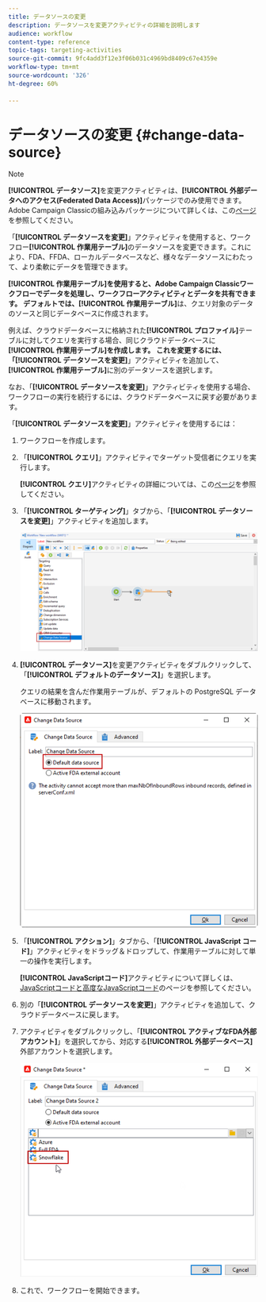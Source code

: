 ```yaml
---
title: データソースの変更
description: データソースを変更アクティビティの詳細を説明します
audience: workflow
content-type: reference
topic-tags: targeting-activities
source-git-commit: 9fc4add3f12e3f06b031c4969bd8409c67e4359e
workflow-type: tm+mt
source-wordcount: '326'
ht-degree: 60%

---
```


# データソースの変更 {#change-data-source}

>[!NOTE]
>
> **[!UICONTROL データソース]**&#x200B;を変更アクティビティは、**[!UICONTROL 外部データへのアクセス(Federated Data Access)]**&#x200B;パッケージでのみ使用できます。 Adobe Campaign Classicの組み込みパッケージについて詳しくは、この[ページ](../../installation/using/installing-campaign-standard-packages.md)を参照してください。

「**[!UICONTROL データソースを変更]**」アクティビティを使用すると、ワークフロー&#x200B;**[!UICONTROL 作業用テーブル]**&#x200B;のデータソースを変更できます。これにより、FDA、FFDA、ローカルデータベースなど、様々なデータソースにわたって、より柔軟にデータを管理できます。

**[!UICONTROL 作業用テーブル]**を使用すると、Adobe Campaign Classicワークフローでデータを処理し、ワークフローアクティビティとデータを共有できます。
デフォルトでは、**[!UICONTROL 作業用テーブル]**&#x200B;は、クエリ対象のデータのソースと同じデータベースに作成されます。

例えば、クラウドデータベースに格納された&#x200B;**[!UICONTROL プロファイル]**&#x200B;テーブルに対してクエリを実行する場合、同じクラウドデータベースに&#x200B;**[!UICONTROL 作業用テーブル]**を作成します。
これを変更するには、「**[!UICONTROL データソースを変更]**」アクティビティを追加して、**[!UICONTROL 作業用テーブル]**&#x200B;に別のデータソースを選択します。

なお、「**[!UICONTROL データソースを変更]**」アクティビティを使用する場合、ワークフローの実行を続行するには、クラウドデータベースに戻す必要があります。

「**[!UICONTROL データソースを変更]**」アクティビティを使用するには：

1. ワークフローを作成します。

1. 「**[!UICONTROL クエリ]**」アクティビティでターゲット受信者にクエリを実行します。

   **[!UICONTROL クエリ]**&#x200B;アクティビティの詳細については、この[ページ](../../workflow/using/query.md#creating-a-query)を参照してください。

1. 「**[!UICONTROL ターゲティング]**」タブから、「**[!UICONTROL データソースを変更]**」アクティビティを追加します。

   ![](assets/change-data-source.png)

1. **[!UICONTROL データソース]**&#x200B;を変更アクティビティをダブルクリックして、「**[!UICONTROL デフォルトのデータソース]**」を選択します。

   クエリの結果を含んだ作業用テーブルが、デフォルトの PostgreSQL データベースに移動されます。

   ![](assets/change-data-source_2.png)

1. 「**[!UICONTROL アクション]**」タブから、「**[!UICONTROL JavaScript コード]**」アクティビティをドラッグ＆ドロップして、作業用テーブルに対して単一の操作を実行します。

   **[!UICONTROL JavaScriptコード]**&#x200B;アクティビティについて詳しくは、 [JavaScriptコードと高度なJavaScriptコード](../../workflow/using/sql-code-and-javascript-code.md#javascript-code)のページを参照してください。

1. 別の「**[!UICONTROL データソースを変更]**」アクティビティを追加して、クラウドデータベースに戻します。

1. アクティビティをダブルクリックし、「**[!UICONTROL アクティブなFDA外部アカウント]**」を選択してから、対応する&#x200B;**[!UICONTROL 外部データベース]**&#x200B;外部アカウントを選択します。

   ![](assets/change-data-source_3.png)

1. これで、ワークフローを開始できます。
